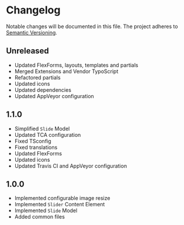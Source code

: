 Changelog
=========

Notable changes will be documented in this file. The project adheres to [Semantic Versioning].

Unreleased
----------

* Updated FlexForms, layouts, templates and partials
* Merged Extensions and Vendor TypoScript
* Refactored partials
* Updated icons
* Updated dependencies
* Updated AppVeyor configuration

1.1.0
-----

* Simplified `Slide` Model
* Updated TCA configuration
* Fixed TSconfig
* Fixed translations
* Updated FlexForms
* Updated icons
* Updated Travis CI and AppVeyor configuration

1.0.0
-----

* Implemented configurable image resize
* Implemented `Slider` Content Element
* Implemented `Slide` Model
* Added common files

[Semantic Versioning]: http://semver.org "Semantic Versioning"
